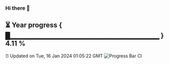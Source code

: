 ### Hi there 👋
⏳ Year progress { █▁▁▁▁▁▁▁▁▁▁▁▁▁▁▁▁▁▁▁▁▁▁▁▁▁▁▁▁▁ } 4.11 %
---
⏰ Updated on Tue, 16 Jan 2024 01:05:22 GMT
![Progress Bar CI](https://github.com/liununu/liununu/workflows/Progress%20Bar%20CI/badge.svg)
